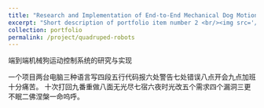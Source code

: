 ```yaml
---
title: "Research and Implementation of End-to-End Mechanical Dog Motion Control System"
excerpt: "Short description of portfolio item number 2 <br/><img src='/images/500x300.png'>"
collection: portfolio
permalink: /project/quadruped-robots
---
```


端到端机械狗运动控制系统的研究与实现

一个项目两台电脑三种语言写四段五行代码报六处警告七处错误八点开会九点加班十分痛苦。
十次打回九番重做八面无光尽七宿六夜时光改五个需求四个漏洞三更不眠二佛涅槃一命呜呼。
